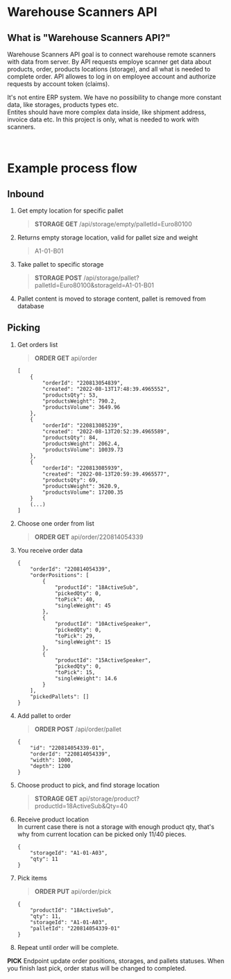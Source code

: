 # Warehouse Scanners API

## What is "Warehouse Scanners API?"
Warehouse Scanners API goal is to connect warehouse remote scanners with data from server. By API requests employe scanner get data about products, order, products locations (storage), and all what is needed to complete order. API allowes to log in on employee account and authorize requests by account token (claims). <br/> 

It's not entire ERP system. We have no possibility to change more constant data, like storages, products types etc.   
Entites should have more complex data inside, like shipment address, invoice data etc. In this project is only, what is needed to work with scanners. 

<br/>

# Example process flow

## Inbound
1. Get empty location for specific pallet

    > **STORAGE GET** /api/storage/empty/palletId=Euro80100

2. Returns empty storage location, valid for pallet size and weight

    > A1-01-B01

3. Take pallet to specific storage
    > **STORAGE POST** /api/storage/pallet?palletId=Euro80100&storageId=A1-01-B01

4. Pallet content is moved to storage content, pallet is removed from database

## Picking
1. Get orders list
    > **ORDER GET** api/order
    ```
    [
        {
            "orderId": "220813054839",
            "created": "2022-08-13T17:48:39.4965552",
            "productsQty": 53,
            "productsWeight": 790.2,
            "productsVolume": 3649.96
        },
        {
            "orderId": "220813085239",
            "created": "2022-08-13T20:52:39.4965589",
            "productsQty": 84,
            "productsWeight": 2062.4,
            "productsVolume": 10039.73
        },
        {
            "orderId": "220813085939",
            "created": "2022-08-13T20:59:39.4965577",
            "productsQty": 69,
            "productsWeight": 3620.9,
            "productsVolume": 17200.35
        }
        (...)
    ]
    ```

2. Choose one order from list
    > **ORDER GET** api/order/220814054339

3. You receive order data
    ```
    {
        "orderId": "220814054339",
        "orderPositions": [
            {
                "productId": "18ActiveSub",
                "pickedQty": 0,
                "toPick": 40,
                "singleWeight": 45
            },
            {
                "productId": "10ActiveSpeaker",
                "pickedQty": 0,
                "toPick": 29,
                "singleWeight": 15
            },
            {
                "productId": "15ActiveSpeaker",
                "pickedQty": 0,
                "toPick": 15,
                "singleWeight": 14.6
            }
        ],
        "pickedPallets": []
    }
    ```

4. Add pallet to order
    > **ORDER POST** /api/order/pallet
    ```
    {
        "id": "220814054339-01",
        "orderId": "220814054339",
        "width": 1000,
        "depth": 1200
    }
    ```

5. Choose product to pick, and find storage location
    > **STORAGE GET** api/storage/product?productId=18ActiveSub&Qty=40

6. Receive product location  
In current case there is not a storage with enough product qty, that's why from current location can be picked only 11/40 pieces. 
    ```
    {
        "storageId": "A1-01-A03",
        "qty": 11
    }   
    ```

7. Pick items 
    > **ORDER PUT** api/order/pick
    ```
    {
        "productId": "18ActiveSub",
        "qty": 11,
        "storageId": "A1-01-A03",
        "palletId": "220814054339-01"
    }
    ```

8. Repeat until order will be complete.

**PICK** Endpoint update order positions, storages, and pallets statuses. When you finish last pick, order status will be changed to completed.
